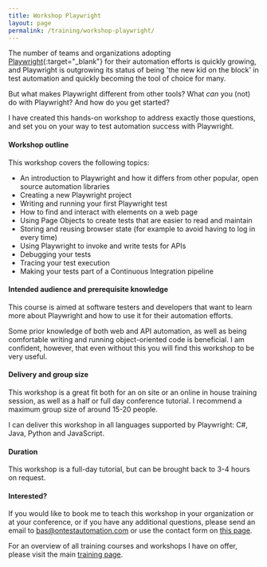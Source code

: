 ```yaml
---
title: Workshop Playwright
layout: page
permalink: /training/workshop-playwright/
---
```

The number of teams and organizations adopting [Playwright](https://playwright.dev){:target="_blank"} for their automation efforts is quickly growing, and Playwright is outgrowing its status of being 'the new kid on the block' in test automation and quickly becoming the tool of choice for many.

But what makes Playwright different from other tools? What _can_ you (not) do with Playwright? And how do you get started?

I have created this hands-on workshop to address exactly those questions, and set you on your way to test automation success with Playwright. 

#### Workshop outline
This workshop covers the following topics:

* An introduction to Playwright and how it differs from other popular, open source automation libraries
* Creating a new Playwright project
* Writing and running your first Playwright test
* How to find and interact with elements on a web page
* Using Page Objects to create tests that are easier to read and maintain
* Storing and reusing browser state (for example to avoid having to log in every time)
* Using Playwright to invoke and write tests for APIs
* Debugging your tests
* Tracing your test execution
* Making your tests part of a Continuous Integration pipeline

#### Intended audience and prerequisite knowledge  
This course is aimed at software testers and developers that want to learn more about Playwright and how to use it for their automation efforts.

Some prior knowledge of both web and API automation, as well as being comfortable writing and running object-oriented code is beneficial. I am confident, however, that even without this you will find this workshop to be very useful.

#### Delivery and group size
This workshop is a great fit both for an on site or an online in house training session, as well as a half or full day conference tutorial. I recommend a maximum group size of around 15-20 people.

I can deliver this workshop in all languages supported by Playwright: C#, Java, Python and JavaScript. 

#### Duration
This workshop is a full-day tutorial, but can be brought back to 3-4 hours on request.

#### Interested?
If you would like to book me to teach this workshop in your organization or at your conference, or if you have any additional questions, please send an email to bas@ontestautomation.com or use the contact form on [this page](/contact/).

For an overview of all training courses and workshops I have on offer, please visit the main [training page](/training/).